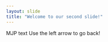```yaml
---
layout: slide
title: "Welcome to our second slide!"
---
```

MJP text
Use the left arrow to go back!
